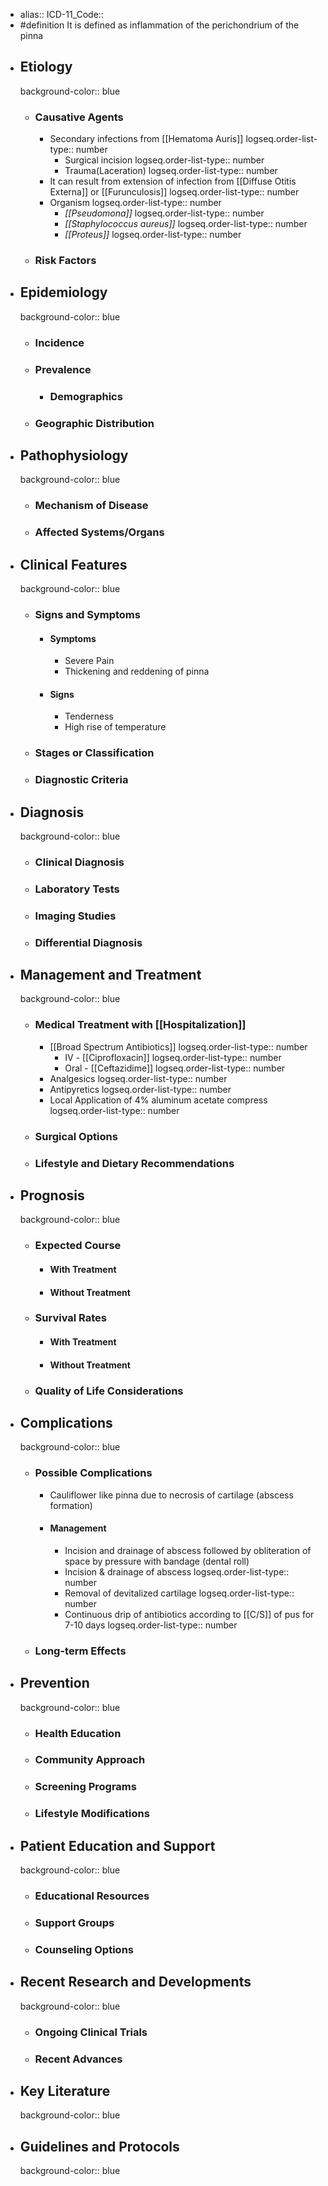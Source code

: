 - alias::
  ICD-11_Code::
- #definition It is defined as inflammation of the perichondrium of the pinna
- ## Etiology
  background-color:: blue
	- ### Causative Agents
		- Secondary infections from [[Hematoma Auris]]
		  logseq.order-list-type:: number
			- Surgical incision
			  logseq.order-list-type:: number
			- Trauma(Laceration)
			  logseq.order-list-type:: number
		- It can result from extension of infection from [[Diffuse Otitis Externa]] or [[Furunculosis]]
		  logseq.order-list-type:: number
		- Organism
		  logseq.order-list-type:: number
			- *[[Pseudomona]]*
			  logseq.order-list-type:: number
			- *[[Staphylococcus aureus]]*
			  logseq.order-list-type:: number
			- *[[Proteus]]*
			  logseq.order-list-type:: number
	- ### Risk Factors
- ## Epidemiology
  background-color:: blue
	- ### Incidence
	- ### Prevalence
		- ### Demographics
	- ### Geographic Distribution
- ## Pathophysiology
  background-color:: blue
	- ### Mechanism of Disease
	- ### Affected Systems/Organs
- ## Clinical Features
  background-color:: blue
	- ### Signs and Symptoms
		- #### Symptoms
			- Severe Pain
			- Thickening and reddening of pinna
		- #### Signs
			- Tenderness
			- High rise of temperature
	- ### Stages or Classification
	- ### Diagnostic Criteria
- ## Diagnosis
  background-color:: blue
	- ### Clinical Diagnosis
	- ### Laboratory Tests
	- ### Imaging Studies
	- ### Differential Diagnosis
- ## Management and Treatment
  background-color:: blue
	- ### Medical Treatment with [[Hospitalization]]
		- [[Broad Spectrum Antibiotics]]
		  logseq.order-list-type:: number
			- IV - [[Ciprofloxacin]]
			  logseq.order-list-type:: number
			- Oral - [[Ceftazidime]]
			  logseq.order-list-type:: number
		- Analgesics
		  logseq.order-list-type:: number
		- Antipyretics
		  logseq.order-list-type:: number
		- Local Application of 4% aluminum acetate compress
		  logseq.order-list-type:: number
	- ### Surgical Options
	- ### Lifestyle and Dietary Recommendations
- ## Prognosis
  background-color:: blue
	- ### Expected Course
		- #### With Treatment
		- #### Without Treatment
	- ### Survival Rates
		- #### With Treatment
		- #### Without Treatment
	- ### Quality of Life Considerations
- ## Complications
  background-color:: blue
	- ### Possible Complications
		- Cauliflower like pinna due to necrosis of cartilage (abscess formation)
		- #### Management
			- Incision and drainage of abscess followed by obliteration of space by pressure with bandage (dental roll)
			- Incision & drainage of abscess
			  logseq.order-list-type:: number
			- Removal of devitalized cartilage
			  logseq.order-list-type:: number
			- Continuous drip of antibiotics according to [[C/S]] of pus for 7-10 days
			  logseq.order-list-type:: number
	- ### Long-term Effects
- ## Prevention
  background-color:: blue
	- ### Health Education
	- ### Community Approach
	- ### Screening Programs
	- ### Lifestyle Modifications
- ## Patient Education and Support
  background-color:: blue
	- ### Educational Resources
	- ### Support Groups
	- ### Counseling Options
- ## Recent Research and Developments
  background-color:: blue
	- ### Ongoing Clinical Trials
	- ### Recent Advances
- ## Key Literature
  background-color:: blue
- ## Guidelines and Protocols
  background-color:: blue